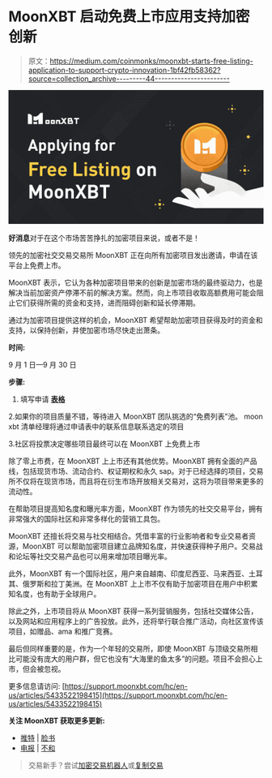 # MoonXBT 启动免费上市应用支持加密创新

> 原文：<https://medium.com/coinmonks/moonxbt-starts-free-listing-application-to-support-crypto-innovation-1bf42fb58362?source=collection_archive---------44----------------------->

![](img/da3e14b095117f7cc5561f941713bb4c.png)

**好消息**对于在这个市场苦苦挣扎的加密项目来说，或者不是！

领先的加密社交交易交易所 MoonXBT 正在向所有加密项目发出邀请，申请在该平台上免费上市。

MoonXBT 表示，它认为各种加密项目带来的创新是加密市场的最终驱动力，也是解决当前加密资产停滞不前的解决方案。然而，向上市项目收取高额费用可能会阻止它们获得所需的资金和支持，进而阻碍创新和延长停滞期。

通过为加密项目提供这样的机会，MoonXBT 希望帮助加密项目获得及时的资金和支持，以保持创新，并使加密市场尽快走出萧条。

**时间:**

9 月 1 日—9 月 30 日

**步骤:**

1.  填写申请 [**表格**](https://docs.google.com/forms/d/e/1FAIpQLSd7Z3HXUpihMTSlbfCYO8SGu2esEuaWu1Cry9FxMKcsHJ-Bzw/viewform)

2.如果你的项目质量不错，等待进入 MoonXBT 团队挑选的“免费列表”池。
moon xbt 清单经理将通过申请表中的联系信息联系选定的项目

3.社区将投票决定哪些项目最终可以在 MoonXBT 上免费上市

除了零上市费，在 MoonXBT 上上市还有其他优势。MoonXBT 拥有全面的产品线，包括现货市场、流动合约、权证期权和永久 sap。对于已经选择的项目，交易所不仅将在现货市场，而且将在衍生市场开放相关交易对，这将为项目带来更多的流动性。

在帮助项目提高知名度和曝光率方面，MoonXBT 作为领先的社交交易平台，拥有非常强大的国际社区和非常多样化的营销工具包。

MoonXBT 还擅长将交易与社交相结合。凭借丰富的行业影响者和专业交易者资源，MoonXBT 可以帮助加密项目建立品牌知名度，并快速获得种子用户。交易战和论坛等社交交易产品也可以用来增加项目曝光率。

此外，MoonXBT 有一个国际社区，用户来自越南、印度尼西亚、马来西亚、土耳其、俄罗斯和拉丁美洲。在 MoonXBT 上上市不仅有助于加密项目在用户中积累知名度，也有助于全球用户。

除此之外，上市项目将从 MoonXBT 获得一系列营销服务，包括社交媒体公告，以及网站和应用程序上的广告投放。此外，还将举行联合推广活动，向社区宣传该项目，如赠品、ama 和推广竞赛。

最后但同样重要的是，作为一个年轻的交易所，即使 MoonXBT 与顶级交易所相比可能没有庞大的用户群，但它也没有“大海里的鱼太多”的问题。项目不会担心上市，但会被忽视。

更多信息请访问:
[https://support.moonxbt.com/hc/en-us/articles/5433522198415](https://support.moonxbt.com/hc/en-us/articles/5433522198415)

**关注 MoonXBT 获取更多更新:**

*   [推特](https://twitter.com/MoonXBT_Global) | [脸书](https://www.facebook.com/MoonXBT)
*   [电报](https://t.me/MoonXBTGlobal) | [不和](https://discord.gg/WcWFEPygUJ)

> 交易新手？尝试[加密交易机器人](/coinmonks/crypto-trading-bot-c2ffce8acb2a)或[复制交易](/coinmonks/top-10-crypto-copy-trading-platforms-for-beginners-d0c37c7d698c)